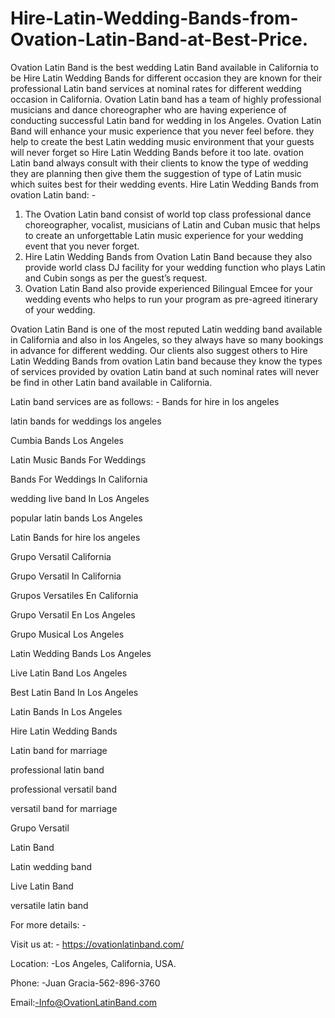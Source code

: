 # Hire-Latin-Wedding-Bands-from-Ovation-Latin-Band-at-Best-Price.

Ovation Latin Band is the best wedding Latin Band available in California to be Hire Latin Wedding Bands for different occasion they are known for their professional Latin band services at nominal rates for different wedding occasion in California. Ovation Latin band has a team of highly professional musicians and dance choreographer who are having experience of conducting successful Latin band for wedding in los Angeles.
Ovation Latin Band will enhance your music experience that you never feel before. they help to create the best Latin wedding music environment that your guests will never forget so Hire Latin Wedding Bands before it too late. ovation Latin band always consult with their clients to know the type of wedding they are planning then give them the suggestion of type of Latin music which suites best for their wedding events.
Hire Latin Wedding Bands from ovation Latin band: -
1.	The Ovation Latin band consist of world top class professional dance choreographer, vocalist, musicians of Latin and Cuban music that helps to create an unforgettable Latin music experience for your wedding event that you never forget.
2.	 Hire Latin Wedding Bands from Ovation Latin Band because they also provide world class DJ facility for your wedding function who plays Latin and Cubin songs as per the guest’s request.
3.	Ovation Latin Band also provide experienced Bilingual Emcee for your wedding events who helps to run your program as pre-agreed itinerary of your wedding.





Ovation Latin Band is one of the most reputed Latin wedding band available in California and also in los Angeles, so they always have so many bookings in advance for different wedding. Our clients also suggest others to Hire Latin Wedding Bands from ovation Latin band because they know the types of services provided by ovation Latin band at such nominal rates will never be find in other Latin band available in California.


Latin band services are as follows: -
Bands for hire in los angeles


latin bands for weddings los angeles


Cumbia Bands Los Angeles

Latin Music Bands For Weddings

Bands For Weddings In California

wedding live band In Los Angeles

popular latin bands Los Angeles

Latin Bands for hire los angeles

Grupo Versatil California

Grupo Versatil In California

Grupos Versatiles En California

Grupo Versatil En Los Angeles

Grupo Musical Los Angeles

Latin Wedding Bands Los Angeles

Live Latin Band Los Angeles

Best Latin Band In Los Angeles

Latin Bands In Los Angeles

Hire Latin Wedding Bands

Latin band for marriage


professional latin band

professional versatil band

versatil band for marriage

Grupo Versatil

Latin Band

Latin wedding band

Live Latin Band

versatile latin band

For more details: -

Visit us at: - https://ovationlatinband.com/

Location: -Los Angeles, California, USA.

Phone: -Juan Gracia-562-896-3760

Email:-Info@OvationLatinBand.com

